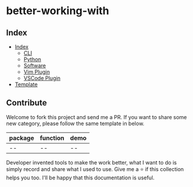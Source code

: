 # better-working-with

## Index

- [Index](#index)
  - [CLI](./README_CLI.md)
  - [Python](./README_Python.md)
  - [Software](./README_Software.md)
  - [Vim Plugin](./README_VimPlugin.md)
  - [VSCode Plugin](./README_VSCodePlugin.md)
- [Template](#template)

## Contribute

Welcome to fork this project and send me a PR. If you want to share some new category, please follow the same template in below.

| package | function | demo |
| ------- | -------- | ---- |
| -- | -- | -- |

Developer invented tools to make the work better, what I want to do is simply record and share what I used to use.
Give me a :star: if this collection helps you too. I'll be happy that this documentation is useful.